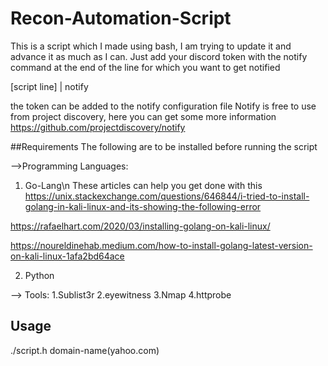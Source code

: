 # Recon-Automation-Script
This is a script which I made using bash, I am trying to update it and advance it as much as I can.
Just add your discord token with the notify command at the end of the line for which you want to get notified

[script line] | notify

the token can be added to the notify configuration file
Notify is free to use from project discovery, here you can get some more information 
https://github.com/projectdiscovery/notify

##Requirements
The following are to be installed before running the script

-->Programming Languages:
1. Go-Lang\n
These articles can help you get done with this
https://unix.stackexchange.com/questions/646844/i-tried-to-install-golang-in-kali-linux-and-its-showing-the-following-error

https://rafaelhart.com/2020/03/installing-golang-on-kali-linux/

https://noureldinehab.medium.com/how-to-install-golang-latest-version-on-kali-linux-1afa2bd64ace

2. Python

--> Tools:
1.Sublist3r
2.eyewitness
3.Nmap
4.httprobe

## Usage

./script.h domain-name(yahoo.com)
